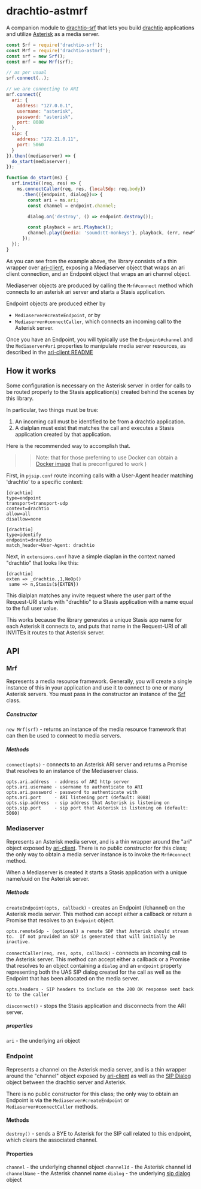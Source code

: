 # drachtio-astmrf

A companion module to [drachtio-srf](https://www.npmjs.com/package/drachtio-srf) that lets you build [drachtio](https://drachtio.org) applications and utilize [Asterisk](https://www.asterisk.org) as a media server.

```js
const Srf = require('drachtio-srf');
const Mrf = require('drachtio-astmrf');
const srf = new Srf();
const mrf = new Mrf(srf);

// as per usual
srf.connect(..);

// we are connecting to ARI
mrf.connect({
  ari: {
    address: "127.0.0.1",
    username: "asterisk",
    password: "asterisk",
    port: 8088
  },
  sip: {
    address: "172.21.0.11",
    port: 5060
  }
}).then((mediaserver) => {
  do_start(mediaserver);
});

function do_start(ms) {
  srf.invite((req, res) => {
    ms.connectCaller(req, res, {localSdp: req.body})
      .then(({endpoint, dialog})=> {
        const ari = ms.ari;
        const channel = endpoint.channel;

        dialog.on('destroy', () => endpoint.destroy());

        const playback = ari.Playback();
        channel.play({media: 'sound:tt-monkeys'}, playback, (err, newPlayback) => {..});
      });
  });
}
```
As you can see from the example above, the library consists of a thin wrapper over [ari-client](https://www.npmjs.com/package/ari-client), exposing a Mediaserver object that wraps an ari client connection, and an Endpoint object that wraps an ari channel object.

Mediaserver objects are produced by calling the `Mrf#connect` method which connects to an asterisk ari server and starts a Stasis application.

Endpoint objects are produced either by 
* `Mediaserver#createEndpoint`, or by
* `Mediaserver#connectCaller`, which connects an incoming call to the Asterisk server.

Once you have an Endpoint, you will typically use the `Endpoint#channel` and the `Mediaserver#ari` properties to manipulate media server resources, as described in the [ari-client README](https://github.com/asterisk/node-ari-client/blob/master/README.md)

## How it works

Some configuration is necessary on the Asterisk server in order for calls to be routed properly to the Stasis application(s) created behind the scenes by this library.

In particular, two things must be true:
1. An incoming call must be identified to be from a drachtio application.
2. A dialplan must exist that matches the call and executes a Stasis application created by that application.

Here is the recommended way to accomplish that.
>> Note: that for those preferring to use Docker can obtain a [Docker image](https://cloud.docker.com/u/drachtio/repository/docker/drachtio/asterisk/) that is preconfigured to work )

First, in `pjsip.conf` route incoming calls with a User-Agent header matching 'drachtio' to a specific context:
```
[drachtio]
type=endpoint
transport=transport-udp
context=drachtio
allow=all
disallow=none

[drachtio]
type=identify
endpoint=drachtio
match_header=User-Agent: drachtio
```
Next, in `extensions.conf` have a simple diaplan in the context named "drachtio" that looks like this:
```
[drachtio]
exten => _drachtio.,1,NoOp()
 same => n,Stasis(${EXTEN})
```
This dialplan matches any invite request where the user part of the Request-URI starts with "drachtio" to a Stasis application with a name equal to the full user value.

This works because the library generates a unique Stasis app name for each Asterisk it connects to, and puts that name in the Request-URI of all INVITEs it routes to that Asterisk server.

## API

### Mrf
Represents a media resource framework.  Generally, you will create a single instance of this in your application and use it to connect to one or many Asterisk servers.  You must pass in the constructor an instance of the [Srf](https://drachtio.org/api#srf) class.

##### Constructor
`new Mrf(srf)` - returns an instance of the media resource framework that can then be used to connect to media servers.

##### Methods
`connect(opts)` - connects to an Asterisk ARI server and returns a Promise that resolves to an instance of the Mediaserver class.
```
opts.ari.address  - address of ARI http server
opts.ari.username - username to authenticate to ARI 
opts.ari.password - password to authenticate with
opts.ari.port     - ARI listening port (default: 8088)
opts.sip.address  - sip address that Asterisk is listening on
opts.sip.port     - sip port that Asterisk is listening on (default: 5060)
```

### Mediaserver
Represents an Asterisk media server, and is a thin wrapper around the "ari" object exposed by [ari-client](https://www.npmjs.com/package/ari-client#api).  There is no public constructor for this class; the only way to obtain a media server instance is to invoke the `Mrf#connect` method.

When a Mediaserver is created it starts a Stasis application with a unique name/uuid on the Asterisk server.

##### Methods
`createEndpoint(opts, callback)` - creates an Endpoint (/channel) on the Asterisk media server.  This method can accept either a callback or return a Promise that resolves to an `Endpoint` object.
```
opts.remoteSdp - (optional) a remote SDP that Asterisk should stream to.  If not provided an SDP is generated that will initially be inactive.
```

`connectCaller(req, res, opts, callback)` - connects an incoming call to the Asterisk server.  This method can accept either a callback or a Promise that resolves to an object containing a `dialog` and an `endpoint` property representing both the UAS SIP dialog created for the call as well as the Endpoint that has been allocated on the media server.
```
opts.headers - SIP headers to include on the 200 OK response sent back to to the caller
```

`disconnect()` - stops the Stasis application and disconnects from the ARI server.
##### properties
`ari` - the underlying ari object

### Endpoint 
Represents a channel on the Asterisk media server, and is a thin wrapper around the "channel" object exposed by [ari-client](https://www.npmjs.com/package/ari-client#api) as well as the [SIP Dialog](https://drachtio.org/api#dialog) object between the drachtio server and Asterisk.  

There is no public constructor for this class; the only way to obtain an Endpoint is via the `Mediaserver#createEndpoint` or `Mediaserver#connectCaller` methods.

#### Methods
`destroy()` - sends a BYE to Asterisk for the SIP call related to this endpoint, which clears the associated channel.
#### Properties
`channel`     - the underlying channel object
`channelId`   - the Asterisk channel id
`channelName` - the Asterisk channel name
`dialog`      - the underlying [sip dialog](https://drachtio.org/api#dialog) object
